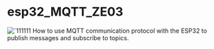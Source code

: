 # esp32_MQTT_ZE03
![`111111](https://user-images.githubusercontent.com/32832715/116361773-4ab7dd80-a83c-11eb-97f7-163ea867162b.PNG)
How to use MQTT communication protocol with the ESP32 to publish messages and subscribe to topics.
